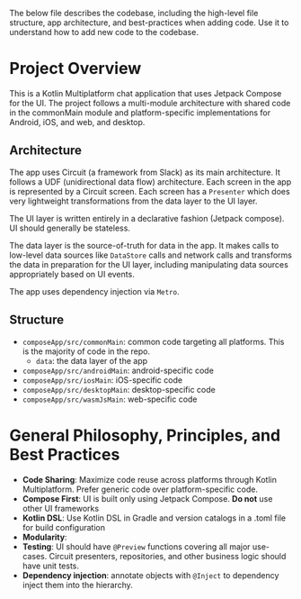 The below file describes the codebase, including the high-level file structure, 
app architecture, and best-practices when adding code. Use it to understand how to 
add new code to the codebase.

# Project Overview

This is a Kotlin Multiplatform chat application that uses Jetpack Compose for the UI. The project follows a multi-module architecture with shared code in the commonMain module and platform-specific implementations for Android, iOS, and web, and desktop.

## Architecture

The app uses Circuit (a framework from Slack) as its main architecture. It follows a UDF (unidirectional data flow) architecture. Each screen in the app is represented by a Circuit screen. Each screen has a `Presenter` which does very lightweight transformations from the data layer to the UI layer.

The UI layer is written entirely in a declarative fashion (Jetpack compose). UI should generally be stateless.

The data layer is the source-of-truth for data in the app. It makes calls to low-level data sources like `DataStore` calls and network calls and transforms the data in preparation for the UI layer, including manipulating data sources appropriately based on UI events.

The app uses dependency injection via `Metro`.

## Structure

- `composeApp/src/commonMain`: common code targeting all platforms. This is the majority of code in the repo.
  - `data`: the data layer of the app
- `composeApp/src/androidMain`: android-specific code
- `composeApp/src/iosMain`: iOS-specific code
- `composeApp/src/desktopMain`: desktop-specific code
- `composeApp/src/wasmJsMain`: web-specific code

# General Philosophy, Principles, and Best Practices
- **Code Sharing**: Maximize code reuse across platforms through Kotlin Multiplatform. Prefer generic code over platform-specific code.
- **Compose First**: UI is built only using Jetpack Compose. **Do not** use other UI frameworks
- **Kotlin DSL**: Use Kotlin DSL in Gradle and version catalogs in a .toml file for build configuration
- **Modularity**: 
- **Testing**: UI should have `@Preview` functions covering all major use-cases. Circuit presenters, repositories, and other business logic should have unit tests.
- **Dependency injection**: annotate objects with `@Inject` to dependency inject them into the hierarchy. 